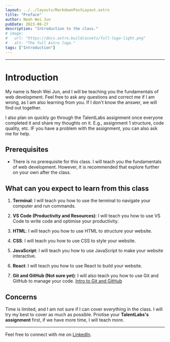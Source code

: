 ```yaml
---
layout: ../../layouts/MarkdownPostLayout.astro
title: "Preface"
author: Neoh Wei Jun
pubDate: 2023-08-27
description: "Introduction to the class."
# image:
#   url: "https://docs.astro.build/assets/full-logo-light.png"
#   alt: "The full Astro logo."
tags: ["Introduction"]
---
```


---

# Introduction

My name is Neoh Wei Jun, and I will be teaching you the fundamentals of web development. Feel free to ask any questions and correct me if I am wrong, as I am also learning from you. If I don't know the answer, we will find out together.

I also plan on quickly go through the TalentLabs assignment once everyone completed it and share my thoughts on it. E.g., assignment 1 structure, code quality, etc. IF you have a problem with the assignment, you can also ask me for help.

## Prerequisites

- There is no prerequisite for this class. I will teach you the fundamentals of web development. However, it is recommended that explore further on your own after the class.

## What can you expect to learn from this class

1. **Terminal**: I will teach you how to use the terminal to navigate your computer and run commands.

2. **VS Code (Productivity and Resources)**: I will teach you how to use VS Code to write code and optimise your productivity.

3. **HTML**: I will teach you how to use HTML to structure your website.

4. **CSS**: I will teach you how to use CSS to style your website.

5. **JavaScript**: I will teach you how to use JavaScript to make your website interactive.

6. **React**: I will teach you how to use React to build your website.

7. **Git and GitHub (Not sure yet)**: I will also teach you how to use Git and GitHub to manage your code.
   [Intro to Git and GitHub](https://frontend.turing.edu/lessons/module-1/git-and-github.html)

## Concerns

Time is limited, and I am not sure if I can cover everything in the class. I will try my best to cover as much as possible. Priotise your **TalentLabs's assignment** first, if we have more time, I will teach more.

---

Feel free to connect with me on [LinkedIn](https://www.linkedin.com/in/neohweijun/).
